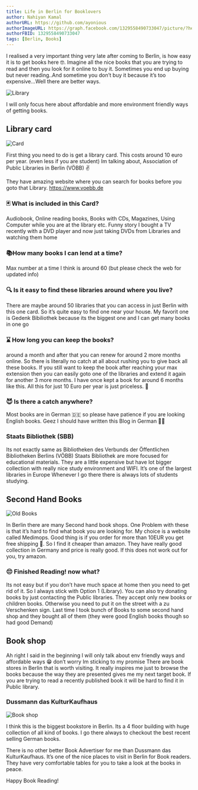 ```yaml
---
title: Life in Berlin for Booklovers
author: Nahiyan Kamal
authorURL: https://github.com/ayonious
authorImageURL: https://graph.facebook.com/1329558490733047/picture/?height=200&width=200
authorFBID: 1329558490733047
tags: [Berlin, Books]
---
```


I realised a very important thing very late after coming to Berlin, is how easy it is to get books here 🤓. Imagine all the nice books that you are trying to read and then you look for it online to buy it. Sometimes you end up buying but never reading..And sometime you don’t buy it because it’s too expensive…Well there are better ways.

![Library](/img/alfons-morales-YLSwjSy7stw-unsplash.jpg)

I will only focus here about affordable and more environment friendly ways of getting books.

## Library card

![Card](/img/tengyart-VgijAV-e97Y-unsplash.jpg)

First thing you need to do is get a library card. This costs around 10 euro per year. (even less if you are student) Im talking about, Association of Public Libraries in Berlin (VÖBB) ✌️

They have amazing website where you can search for books before you goto that Library. https://www.voebb.de

### 🃏 What is included in this Card?

Audiobook, Online reading books, Books with CDs, Magazines, Using Computer while you are at the library etc. Funny story I bought a TV recently with a DVD player and now just taking DVDs from Libraries and watching them home

### 📚How many books I can lend at a time?

Max number at a time I think is around 60 (but please check the web for updated info)

### 🔍 Is it easy to find these libraries around where you live?

There are maybe around 50 libraries that you can access in just Berlin with this one card. So it’s quite easy to find one near your house.
My favorit one is Gedenk Bibiliothek because its the biggest one and I can get many books in one go

### ⌛ How long you can keep the books?

around a month and after that you can renew for around 2 more months online. So there is literally no catch at all about rushing you to give back all these books. If you still want to keep the book after reaching your max extension then you can easily goto one of the libraries and extend it again for another 3 more months.
I have once kept a book for around 6 months like this.
All this for just 10 Euro per year is just priceless. 🤑

### 😈 Is there a catch anywhere?

Most books are in German 🇩🇪 so please have patience if you are looking English books. Geez I should have written this Blog in German 🤦‍♀️

### Staats Bibliothek (SBB)

Its not exactly same as Bibliotheken des Verbunds der Öffentlichen Bibliotheken Berlins (VÖBB)
Staats Bibliothek are more focused for educational materials. They are a little expensive but have lot bigger collection with really nice study environment and WIFI. It’s one of the largest libraries in Europe Whenever I go there there is always lots of students studying.

## Second Hand Books

![Old Books](/img/justin-aikin-K5GXqZd2xTg-unsplash.jpg)

In Berlin there are many Second hand book shops. One Problem with these is that it’s hard to find what book you are looking for. My choice is a website called Medimops. Good thing is if you order for more than 10EUR you get free shipping 🚚. So I find it cheaper than amazon. They have really good collection in Germany and price is really good. If this does not work out for you, try amazon.

### 😔 Finished Reading! now what?

Its not easy but if you don’t have much space at home then you need to get rid of it. So I always stick with Option 1 (Library). You can also try donating books by just contacting the Public libraries. They accept only new books or children books. Otherwise you need to put it on the street with a zu Verschenken sign.
Last time I took bunch of Books to some second hand shop and they bought all of them (they were good English books though so had good Demand)

## Book shop

Ah right I said in the beginning I will only talk about env friendly ways and affordable ways 😁 don’t worry Im sticking to my promise
There are book stores in Berlin that is worth visiting. It really inspires me just to browse the books because the way they are presented gives me my next target book. If you are trying to read a recently published book it will be hard to find it in Public library.

### Dussmann das KulturKaufhaus

![Book shop](/img/jonathan-ford-1a4qe-j1eyA-unsplash.jpg)

I think this is the biggest bookstore in Berlin. Its a 4 floor building with huge collection of all kind of books. I go there always to checkout the best recent selling German books.

There is no other better Book Advertiser for me than Dussmann das KulturKaufhaus. It’s one of the nice places to visit in Berlin for Book readers. They have very comfortable tables for you to take a look at the books in peace.

Happy Book Reading!
